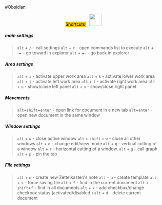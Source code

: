 <span class='flair'>#Obsidian</span>

<div align="center">
<span class='flair mod-pop' style='background-color:#F1C40F;color:#000;margin:10px'>
Shortcuts
</span>
<img width="40" height="40" src="https://www.flaticon.com/svg/static/icons/svg/1021/1021336.svg">
</div>

##### main settings
> `alt` + `/` - call settings 
> `alt` + `c` - open commands list to execute
> `alt` + `─►` - go toward in explorer
> `alt` + `◄─` - go back in explorer

##### Area settings 
> `alt` + `i` - activate upper work area
> `alt` + `k` - activate lower work area
> `alt` + `j` - activate left work area
> `alt` + `l` - activate right work area
> `alt` + `u` - show/close left panel
> `alt` + `o` - show/close right panel

##### Movements
>`alt`+`shift`+`enter` - open link for document in a new tab
>`alt`+`enter` - open new document in the same window

##### Window settings
>`alt` + `w` - close active window
>`alt` + `shift` + `w` - close all other windows
> `alt` + `e` - change edit/view mode
> `alt` + `q` - vertical cutting of a window 
> `alt` + `r` - horizontal cutting of a window.
> `alt` + `g` - call graph
> `alt` + `p` - pin the tab

##### File settings
> `alt` + `n` - create new Zettelkasten's note
> `alt` + `a` - create template
> `alt` + `s` - force saving file
> `alt` + `f` - find in the current document
> `alt` + `shift`+`f` - find in all documents
> `alt` + `x` - add checkbox/change checkbox status (activated/disabled )
> `alt` + `d` - delete current document

